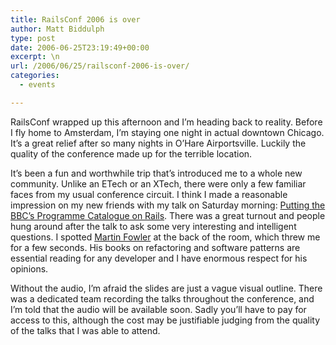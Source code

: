```yaml
---
title: RailsConf 2006 is over
author: Matt Biddulph
type: post
date: 2006-06-25T23:19:49+00:00
excerpt: \n
url: /2006/06/25/railsconf-2006-is-over/
categories:
  - events

---
```

RailsConf wrapped up this afternoon and I&#8217;m heading back to reality. Before I fly home to Amsterdam, I&#8217;m staying one night in actual downtown Chicago. It&#8217;s a great relief after so many nights in O&#8217;Hare Airportsville. Luckily the quality of the conference made up for the terrible location.

<!--more-->

  
It&#8217;s been a fun and worthwhile trip that&#8217;s introduced me to a whole new community. Unlike an ETech or an XTech, there were only a few familiar faces from my usual conference circuit. I think I made a reasonable impression on my new friends with my talk on Saturday morning: [Putting the BBC&#8217;s Programme Catalogue on Rails][1]. There was a great turnout and people hung around after the talk to ask some very interesting and intelligent questions. I spotted [Martin Fowler][2] at the back of the room, which threw me for a few seconds. His books on refactoring and software patterns are essential reading for any developer and I have enormous respect for his opinions.

Without the audio, I&#8217;m afraid the slides are just a vague visual outline. There was a dedicated team recording the talks throughout the conference, and I&#8217;m told that the audio will be available soon. Sadly you&#8217;ll have to pay for access to this, although the cost may be justifiable judging from the quality of the talks that I was able to attend.

 [1]: https://www.hackdiary.com/slides/MattBiddulph_BBCOnRails.pdf
 [2]: https://www.martinfowler.com/